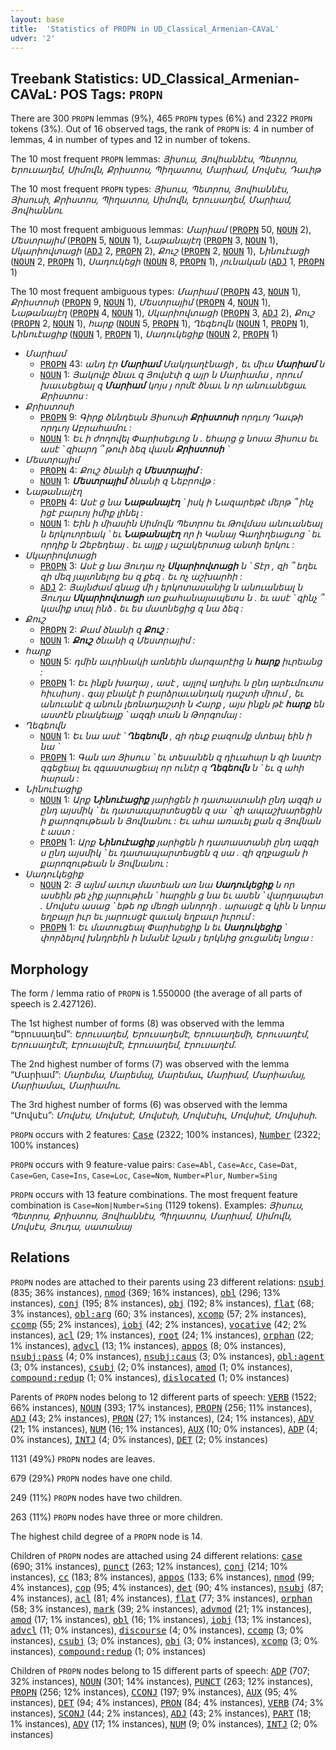 ```yaml
---
layout: base
title:  'Statistics of PROPN in UD_Classical_Armenian-CAVaL'
udver: '2'
---
```


## Treebank Statistics: UD_Classical_Armenian-CAVaL: POS Tags: `PROPN`

There are 300 `PROPN` lemmas (9%), 465 `PROPN` types (6%) and 2322 `PROPN` tokens (3%).
Out of 16 observed tags, the rank of `PROPN` is: 4 in number of lemmas, 4 in number of types and 12 in number of tokens.

The 10 most frequent `PROPN` lemmas: <em>Յիսուս, Յովհաննէս, Պետրոս, Երուսաղեմ, Սիմովն, Քրիստոս, Պիղատոս, Մարիամ, Մովսէս, Դաւիթ</em>

The 10 most frequent `PROPN` types:  <em>Յիսուս, Պետրոս, Յովհաննէս, Յիսուսի, Քրիստոս, Պիղատոս, Սիմովն, Երուսաղեմ, Մարիամ, Յովհաննու</em>

The 10 most frequent ambiguous lemmas: <em>Մարիամ</em> (<tt><a href="xcl_caval-pos-PROPN.html">PROPN</a></tt> 50, <tt><a href="xcl_caval-pos-NOUN.html">NOUN</a></tt> 2), <em>Մեստրայիմ</em> (<tt><a href="xcl_caval-pos-PROPN.html">PROPN</a></tt> 5, <tt><a href="xcl_caval-pos-NOUN.html">NOUN</a></tt> 1), <em>Նաթանայէղ</em> (<tt><a href="xcl_caval-pos-PROPN.html">PROPN</a></tt> 3, <tt><a href="xcl_caval-pos-NOUN.html">NOUN</a></tt> 1), <em>Սկարիովտացի</em> (<tt><a href="xcl_caval-pos-ADJ.html">ADJ</a></tt> 2, <tt><a href="xcl_caval-pos-PROPN.html">PROPN</a></tt> 2), <em>Քուշ</em> (<tt><a href="xcl_caval-pos-PROPN.html">PROPN</a></tt> 2, <tt><a href="xcl_caval-pos-NOUN.html">NOUN</a></tt> 1), <em>Նինուէացի</em> (<tt><a href="xcl_caval-pos-NOUN.html">NOUN</a></tt> 2, <tt><a href="xcl_caval-pos-PROPN.html">PROPN</a></tt> 1), <em>Սադուկեցի</em> (<tt><a href="xcl_caval-pos-NOUN.html">NOUN</a></tt> 8, <tt><a href="xcl_caval-pos-PROPN.html">PROPN</a></tt> 1), <em>յունական</em> (<tt><a href="xcl_caval-pos-ADJ.html">ADJ</a></tt> 1, <tt><a href="xcl_caval-pos-PROPN.html">PROPN</a></tt> 1)

The 10 most frequent ambiguous types:  <em>Մարիամ</em> (<tt><a href="xcl_caval-pos-PROPN.html">PROPN</a></tt> 43, <tt><a href="xcl_caval-pos-NOUN.html">NOUN</a></tt> 1), <em>Քրիստոսի</em> (<tt><a href="xcl_caval-pos-PROPN.html">PROPN</a></tt> 9, <tt><a href="xcl_caval-pos-NOUN.html">NOUN</a></tt> 1), <em>Մեստրայիմ</em> (<tt><a href="xcl_caval-pos-PROPN.html">PROPN</a></tt> 4, <tt><a href="xcl_caval-pos-NOUN.html">NOUN</a></tt> 1), <em>Նաթանայէղ</em> (<tt><a href="xcl_caval-pos-PROPN.html">PROPN</a></tt> 4, <tt><a href="xcl_caval-pos-NOUN.html">NOUN</a></tt> 1), <em>Սկարիովտացի</em> (<tt><a href="xcl_caval-pos-PROPN.html">PROPN</a></tt> 3, <tt><a href="xcl_caval-pos-ADJ.html">ADJ</a></tt> 2), <em>Քուշ</em> (<tt><a href="xcl_caval-pos-PROPN.html">PROPN</a></tt> 2, <tt><a href="xcl_caval-pos-NOUN.html">NOUN</a></tt> 1), <em>հարք</em> (<tt><a href="xcl_caval-pos-NOUN.html">NOUN</a></tt> 5, <tt><a href="xcl_caval-pos-PROPN.html">PROPN</a></tt> 1), <em>Ղեգեովն</em> (<tt><a href="xcl_caval-pos-NOUN.html">NOUN</a></tt> 1, <tt><a href="xcl_caval-pos-PROPN.html">PROPN</a></tt> 1), <em>Նինուէացիք</em> (<tt><a href="xcl_caval-pos-NOUN.html">NOUN</a></tt> 1, <tt><a href="xcl_caval-pos-PROPN.html">PROPN</a></tt> 1), <em>Սադուկեցիք</em> (<tt><a href="xcl_caval-pos-NOUN.html">NOUN</a></tt> 2, <tt><a href="xcl_caval-pos-PROPN.html">PROPN</a></tt> 1)


* <em>Մարիամ</em>
  * <tt><a href="xcl_caval-pos-PROPN.html">PROPN</a></tt> 43: <em>անդ էր <b>Մարիամ</b> Մակդաղէնացի , եւ միւս <b>Մարիամ</b> ն</em>
  * <tt><a href="xcl_caval-pos-NOUN.html">NOUN</a></tt> 1: <em>Յակովբ ծնաւ զ Յովսէփ զ այր ն Մարիամա , որում խաւսեցեալ զ <b>Մարիամ</b> կոյս յ որմէ ծնաւ ն որ անուանեցաւ Քրիստոս :</em>
* <em>Քրիստոսի</em>
  * <tt><a href="xcl_caval-pos-PROPN.html">PROPN</a></tt> 9: <em>Գիրք ծննդեան Յիսուսի <b>Քրիստոսի</b> որդւոյ Դաւթի որդւոյ Աբրահամու :</em>
  * <tt><a href="xcl_caval-pos-NOUN.html">NOUN</a></tt> 1: <em>Եւ ի ժողովել Փարիսեցւոց ն . եհարց ց նոսա Յիսուս եւ ասէ ՝ զիարդ ՞ թուի ձեզ վասն <b>Քրիստոսի</b> ՝</em>
* <em>Մեստրայիմ</em>
  * <tt><a href="xcl_caval-pos-PROPN.html">PROPN</a></tt> 4: <em>Քուշ ծնանի զ <b>Մեստրայիմ</b> :</em>
  * <tt><a href="xcl_caval-pos-NOUN.html">NOUN</a></tt> 1: <em><b>Մեստրայիմ</b> ծնանի զ Նեբրովթ :</em>
* <em>Նաթանայէղ</em>
  * <tt><a href="xcl_caval-pos-PROPN.html">PROPN</a></tt> 4: <em>Ասէ ց նա <b>Նաթանայէղ</b> ՝ իսկ ի Նազարեթէ մերթ ՞ ինչ իցէ բարւոյ իմիք լինել :</em>
  * <tt><a href="xcl_caval-pos-NOUN.html">NOUN</a></tt> 1: <em>Եին ի միասին Սիմովն Պետրոս եւ Թովմաս անուանեալ ն երկուորեակ ՝ եւ <b>Նաթանայէղ</b> որ ի Կանայ Գաղիղեացւոց ՝ եւ որդիք ն Զեբեդեայ . եւ այլք յ աշակերտաց անտի երկու :</em>
* <em>Սկարիովտացի</em>
  * <tt><a href="xcl_caval-pos-PROPN.html">PROPN</a></tt> 3: <em>Ասէ ց նա Յուդա ոչ <b>Սկարիովտացի</b> ն ՝ Տէր , զի ՞ եղեւ զի մեզ յայտնելոց ես զ քեզ . եւ ոչ աշխարհի :</em>
  * <tt><a href="xcl_caval-pos-ADJ.html">ADJ</a></tt> 2: <em>Յայնժամ գնաց մի յ երկոտասանից ն անուանեալ ն Յուդա <b>Սկարիովտացի</b> առ քահանայապետս ն . եւ ասէ ՝ զինչ ՞ կամիք տալ ինձ . եւ ես մատնեցից զ նա ձեզ :</em>
* <em>Քուշ</em>
  * <tt><a href="xcl_caval-pos-PROPN.html">PROPN</a></tt> 2: <em>Քամ ծնանի զ <b>Քուշ</b> :</em>
  * <tt><a href="xcl_caval-pos-NOUN.html">NOUN</a></tt> 1: <em><b>Քուշ</b> ծնանի զ Մեստրայիմ :</em>
* <em>հարք</em>
  * <tt><a href="xcl_caval-pos-NOUN.html">NOUN</a></tt> 5: <em>դմին աւրինակի առնեին մարգարէից ն <b>հարք</b> իւրեանց :</em>
  * <tt><a href="xcl_caval-pos-PROPN.html">PROPN</a></tt> 1: <em>Եւ ինքն խաղայ , ասէ , այլով աղխիւ ն ընդ արեւմուտս հիւսիսոյ . գայ բնակէ ի բարձրաւանդակ դաշտի միում , եւ անուանէ զ անուն լեռնադաշտի ն Հարք , այս ինքն թէ <b>հարք</b> են աստէն բնակեալք ՝ ազգի տան ն Թորգոմայ :</em>
* <em>Ղեգեովն</em>
  * <tt><a href="xcl_caval-pos-NOUN.html">NOUN</a></tt> 1: <em>Եւ նա ասէ ՝ <b>Ղեգեովն</b> , զի դեւք բազումք մտեալ եին ի նա ՝</em>
  * <tt><a href="xcl_caval-pos-PROPN.html">PROPN</a></tt> 1: <em>Գան առ Յիսուս ՝ եւ տեսանեն զ դիւահար ն զի նստէր զգեցեալ եւ զգաստացեալ որ ունէր զ <b>Ղեգեովն</b> ն ՝ եւ զ ահի հարան :</em>
* <em>Նինուէացիք</em>
  * <tt><a href="xcl_caval-pos-NOUN.html">NOUN</a></tt> 1: <em>Արք <b>Նինուէացիք</b> յարիցեն ի դատաստանի ընդ ազգի ս ընդ այսմիկ ՝ եւ դատապարտեսցեն զ սա ՝ զի ապաշխարեցին ի քարոզութեան ն Յովնանու : Եւ ահա առաւել քան զ Յովնան է աստ :</em>
  * <tt><a href="xcl_caval-pos-PROPN.html">PROPN</a></tt> 1: <em>Արք <b>Նինուէացիք</b> յարիցեն ի դատաստանի ընդ ազգի ս ընդ այսմիկ ՝ եւ դատապարտեսցեն զ սա . զի զղջացան ի քարոզութեան ն Յովնանու :</em>
* <em>Սադուկեցիք</em>
  * <tt><a href="xcl_caval-pos-NOUN.html">NOUN</a></tt> 2: <em>Յ այնմ աւուր մատեան առ նա <b>Սադուկեցիք</b> ն որ ասեին թե չիք յարութիւն ՝ հարցին ց նա եւ ասեն ՝ վարդապետ . Մովսէս ասաց ՝ եթե ոք մեռցի անորդի . արասցէ զ կին ն նորա եղբայր իւր եւ յարուսցէ զաւակ եղբաւր իւրում :</em>
  * <tt><a href="xcl_caval-pos-PROPN.html">PROPN</a></tt> 1: <em>Եւ մատուցեալ Փարիսեցիք ն եւ <b>Սադուկեցիք</b> ՝ փորձելով խնդրեին ի նմանէ նշան յ երկնից ցուցանել նոցա :</em>

## Morphology

The form / lemma ratio of `PROPN` is 1.550000 (the average of all parts of speech is 2.427126).

The 1st highest number of forms (8) was observed with the lemma “Երուսաղեմ”: <em>Երուսաղեմ, Երուսաղեմէ, Երուսաղեմի, Երուսաղէմ, Երուսաղէմէ, Էրուսալէմէ, Էրուսաղեմ, Էրուսաղէմ</em>.

The 2nd highest number of forms (7) was observed with the lemma “Մարիամ”: <em>Մարեմա, Մարեմայ, Մարեմաւ, Մարիամ, Մարիամայ, Մարիամաւ, Մարիամու</em>.

The 3rd highest number of forms (6) was observed with the lemma “Մովսէս”: <em>Մովսէս, Մովսէսէ, Մովսէսի, Մովսէսիւ, Մովսիսէ, Մովսիսի</em>.

`PROPN` occurs with 2 features: <tt><a href="xcl_caval-feat-Case.html">Case</a></tt> (2322; 100% instances), <tt><a href="xcl_caval-feat-Number.html">Number</a></tt> (2322; 100% instances)

`PROPN` occurs with 9 feature-value pairs: `Case=Abl`, `Case=Acc`, `Case=Dat`, `Case=Gen`, `Case=Ins`, `Case=Loc`, `Case=Nom`, `Number=Plur`, `Number=Sing`

`PROPN` occurs with 13 feature combinations.
The most frequent feature combination is `Case=Nom|Number=Sing` (1129 tokens).
Examples: <em>Յիսուս, Պետրոս, Քրիստոս, Յովհաննէս, Պիղատոս, Մարիամ, Սիմովն, Մովսէս, Յուդա, սատանայ</em>


## Relations

`PROPN` nodes are attached to their parents using 23 different relations: <tt><a href="xcl_caval-dep-nsubj.html">nsubj</a></tt> (835; 36% instances), <tt><a href="xcl_caval-dep-nmod.html">nmod</a></tt> (369; 16% instances), <tt><a href="xcl_caval-dep-obl.html">obl</a></tt> (296; 13% instances), <tt><a href="xcl_caval-dep-conj.html">conj</a></tt> (195; 8% instances), <tt><a href="xcl_caval-dep-obj.html">obj</a></tt> (192; 8% instances), <tt><a href="xcl_caval-dep-flat.html">flat</a></tt> (68; 3% instances), <tt><a href="xcl_caval-dep-obl-arg.html">obl:arg</a></tt> (60; 3% instances), <tt><a href="xcl_caval-dep-xcomp.html">xcomp</a></tt> (57; 2% instances), <tt><a href="xcl_caval-dep-ccomp.html">ccomp</a></tt> (55; 2% instances), <tt><a href="xcl_caval-dep-iobj.html">iobj</a></tt> (42; 2% instances), <tt><a href="xcl_caval-dep-vocative.html">vocative</a></tt> (42; 2% instances), <tt><a href="xcl_caval-dep-acl.html">acl</a></tt> (29; 1% instances), <tt><a href="xcl_caval-dep-root.html">root</a></tt> (24; 1% instances), <tt><a href="xcl_caval-dep-orphan.html">orphan</a></tt> (22; 1% instances), <tt><a href="xcl_caval-dep-advcl.html">advcl</a></tt> (13; 1% instances), <tt><a href="xcl_caval-dep-appos.html">appos</a></tt> (8; 0% instances), <tt><a href="xcl_caval-dep-nsubj-pass.html">nsubj:pass</a></tt> (4; 0% instances), <tt><a href="xcl_caval-dep-nsubj-caus.html">nsubj:caus</a></tt> (3; 0% instances), <tt><a href="xcl_caval-dep-obl-agent.html">obl:agent</a></tt> (3; 0% instances), <tt><a href="xcl_caval-dep-csubj.html">csubj</a></tt> (2; 0% instances), <tt><a href="xcl_caval-dep-amod.html">amod</a></tt> (1; 0% instances), <tt><a href="xcl_caval-dep-compound-redup.html">compound:redup</a></tt> (1; 0% instances), <tt><a href="xcl_caval-dep-dislocated.html">dislocated</a></tt> (1; 0% instances)

Parents of `PROPN` nodes belong to 12 different parts of speech: <tt><a href="xcl_caval-pos-VERB.html">VERB</a></tt> (1522; 66% instances), <tt><a href="xcl_caval-pos-NOUN.html">NOUN</a></tt> (393; 17% instances), <tt><a href="xcl_caval-pos-PROPN.html">PROPN</a></tt> (256; 11% instances), <tt><a href="xcl_caval-pos-ADJ.html">ADJ</a></tt> (43; 2% instances), <tt><a href="xcl_caval-pos-PRON.html">PRON</a></tt> (27; 1% instances),  (24; 1% instances), <tt><a href="xcl_caval-pos-ADV.html">ADV</a></tt> (21; 1% instances), <tt><a href="xcl_caval-pos-NUM.html">NUM</a></tt> (16; 1% instances), <tt><a href="xcl_caval-pos-AUX.html">AUX</a></tt> (10; 0% instances), <tt><a href="xcl_caval-pos-ADP.html">ADP</a></tt> (4; 0% instances), <tt><a href="xcl_caval-pos-INTJ.html">INTJ</a></tt> (4; 0% instances), <tt><a href="xcl_caval-pos-DET.html">DET</a></tt> (2; 0% instances)

1131 (49%) `PROPN` nodes are leaves.

679 (29%) `PROPN` nodes have one child.

249 (11%) `PROPN` nodes have two children.

263 (11%) `PROPN` nodes have three or more children.

The highest child degree of a `PROPN` node is 14.

Children of `PROPN` nodes are attached using 24 different relations: <tt><a href="xcl_caval-dep-case.html">case</a></tt> (690; 31% instances), <tt><a href="xcl_caval-dep-punct.html">punct</a></tt> (263; 12% instances), <tt><a href="xcl_caval-dep-conj.html">conj</a></tt> (214; 10% instances), <tt><a href="xcl_caval-dep-cc.html">cc</a></tt> (183; 8% instances), <tt><a href="xcl_caval-dep-appos.html">appos</a></tt> (133; 6% instances), <tt><a href="xcl_caval-dep-nmod.html">nmod</a></tt> (99; 4% instances), <tt><a href="xcl_caval-dep-cop.html">cop</a></tt> (95; 4% instances), <tt><a href="xcl_caval-dep-det.html">det</a></tt> (90; 4% instances), <tt><a href="xcl_caval-dep-nsubj.html">nsubj</a></tt> (87; 4% instances), <tt><a href="xcl_caval-dep-acl.html">acl</a></tt> (81; 4% instances), <tt><a href="xcl_caval-dep-flat.html">flat</a></tt> (77; 3% instances), <tt><a href="xcl_caval-dep-orphan.html">orphan</a></tt> (58; 3% instances), <tt><a href="xcl_caval-dep-mark.html">mark</a></tt> (39; 2% instances), <tt><a href="xcl_caval-dep-advmod.html">advmod</a></tt> (21; 1% instances), <tt><a href="xcl_caval-dep-amod.html">amod</a></tt> (17; 1% instances), <tt><a href="xcl_caval-dep-obl.html">obl</a></tt> (16; 1% instances), <tt><a href="xcl_caval-dep-iobj.html">iobj</a></tt> (13; 1% instances), <tt><a href="xcl_caval-dep-advcl.html">advcl</a></tt> (11; 0% instances), <tt><a href="xcl_caval-dep-discourse.html">discourse</a></tt> (4; 0% instances), <tt><a href="xcl_caval-dep-ccomp.html">ccomp</a></tt> (3; 0% instances), <tt><a href="xcl_caval-dep-csubj.html">csubj</a></tt> (3; 0% instances), <tt><a href="xcl_caval-dep-obj.html">obj</a></tt> (3; 0% instances), <tt><a href="xcl_caval-dep-xcomp.html">xcomp</a></tt> (3; 0% instances), <tt><a href="xcl_caval-dep-compound-redup.html">compound:redup</a></tt> (1; 0% instances)

Children of `PROPN` nodes belong to 15 different parts of speech: <tt><a href="xcl_caval-pos-ADP.html">ADP</a></tt> (707; 32% instances), <tt><a href="xcl_caval-pos-NOUN.html">NOUN</a></tt> (301; 14% instances), <tt><a href="xcl_caval-pos-PUNCT.html">PUNCT</a></tt> (263; 12% instances), <tt><a href="xcl_caval-pos-PROPN.html">PROPN</a></tt> (256; 12% instances), <tt><a href="xcl_caval-pos-CCONJ.html">CCONJ</a></tt> (197; 9% instances), <tt><a href="xcl_caval-pos-AUX.html">AUX</a></tt> (95; 4% instances), <tt><a href="xcl_caval-pos-DET.html">DET</a></tt> (94; 4% instances), <tt><a href="xcl_caval-pos-PRON.html">PRON</a></tt> (84; 4% instances), <tt><a href="xcl_caval-pos-VERB.html">VERB</a></tt> (74; 3% instances), <tt><a href="xcl_caval-pos-SCONJ.html">SCONJ</a></tt> (44; 2% instances), <tt><a href="xcl_caval-pos-ADJ.html">ADJ</a></tt> (43; 2% instances), <tt><a href="xcl_caval-pos-PART.html">PART</a></tt> (18; 1% instances), <tt><a href="xcl_caval-pos-ADV.html">ADV</a></tt> (17; 1% instances), <tt><a href="xcl_caval-pos-NUM.html">NUM</a></tt> (9; 0% instances), <tt><a href="xcl_caval-pos-INTJ.html">INTJ</a></tt> (2; 0% instances)

